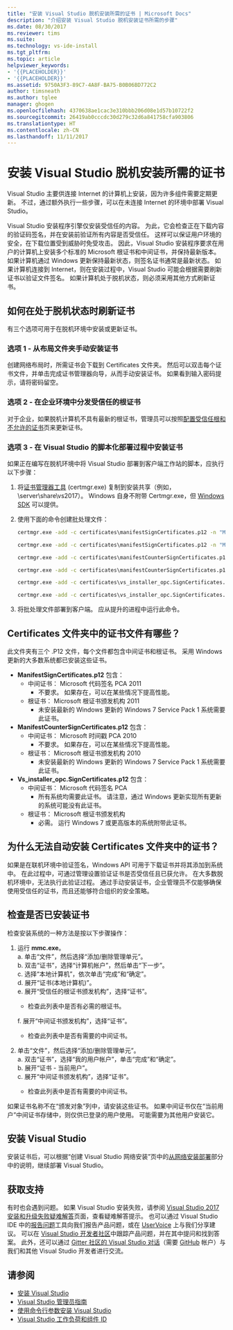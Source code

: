 ```yaml
---
title: "安装 Visual Studio 脱机安装所需的证书 | Microsoft Docs"
description: "介绍安装 Visual Studio 脱机安装证书所需的步骤"
ms.date: 08/30/2017
ms.reviewer: tims
ms.suite: 
ms.technology: vs-ide-install
ms.tgt_pltfrm: 
ms.topic: article
helpviewer_keywords:
- '{{PLACEHOLDER}}'
- '{{PLACEHOLDER}}'
ms.assetid: 9750A3F3-89C7-4A8F-BA75-B0B06BD772C2
author: timsneath
ms.author: tglee
manager: ghogen
ms.openlocfilehash: 4370638ae1cac3e310bbb206d08e1d57b10722f2
ms.sourcegitcommit: 26419ab0cccdc30d279c32d6a841758cfa903806
ms.translationtype: HT
ms.contentlocale: zh-CN
ms.lasthandoff: 11/11/2017
---
```

# <a name="install-certificates-required-for-visual-studio-offline-installation"></a>安装 Visual Studio 脱机安装所需的证书

Visual Studio 主要供连接 Internet 的计算机上安装，因为许多组件需要定期更新。 不过，通过额外执行一些步骤，可以在未连接 Internet 的环境中部署 Visual Studio。

Visual Studio 安装程序引擎仅安装受信任的内容。 为此，它会检查正在下载内容的验证码签名，并在安装前验证所有内容是否受信任。 这样可以保证用户环境的安全，在下载位置受到威胁时免受攻击。 因此，Visual Studio 安装程序要求在用户的计算机上安装多个标准的 Microsoft 根证书和中间证书，并保持最新版本。 如果计算机通过 Windows 更新保持最新状态，则签名证书通常是最新状态。 如果计算机连接到 Internet，则在安装过程中，Visual Studio 可能会根据需要刷新证书以验证文件签名。 如果计算机处于脱机状态，则必须采用其他方式刷新证书。

## <a name="how-to-refresh-certificates-when-offline"></a>如何在处于脱机状态时刷新证书

有三个选项可用于在脱机环境中安装或更新证书。

### <a name="option-1---manually-install-certificates-from-a-layout-folder"></a>选项 1 - 从布局文件夹手动安装证书

创建网络布局时，所需证书会下载到 Certificates 文件夹。 然后可以双击每个证书文件，并单击完成证书管理器向导，从而手动安装证书。 如果看到输入密码提示，请将密码留空。

### <a name="option-2---distribute-trusted-root-certificates-in-an-enterprise-environment"></a>选项 2 - 在企业环境中分发受信任的根证书

对于企业，如果脱机计算机不具有最新的根证书，管理员可以按照[配置受信任根和不允许的证书](https://technet.microsoft.com/library/dn265983.aspx)页来更新证书。

### <a name="option-3---install-certificates-as-part-of-a-scripted-deployment-of-visual-studio"></a>选项 3 - 在 Visual Studio 的脚本化部署过程中安装证书

如果正在编写在脱机环境中将 Visual Studio 部署到客户端工作站的脚本，应执行以下步骤：

1. 将[证书管理器工具](https://msdn.microsoft.com/library/e78byta0.aspx) (certmgr.exe) 复制到安装共享（例如，\\server\share\vs2017）。 Windows 自身不附带 Certmgr.exe，但 [Windows SDK](https://developer.microsoft.com/windows/downloads/windows-10-sdk) 可以提供。

2. 使用下面的命令创建批处理文件：

   ```cmd
   certmgr.exe -add -c certificates\manifestSignCertificates.p12 -n "Microsoft Code Signing PCA 2011" -s -r LocalMachine CA

   certmgr.exe -add -c certificates\manifestSignCertificates.p12 -n "Microsoft Root Certificate Authority" -s -r LocalMachine root

   certmgr.exe -add -c certificates\manifestCounterSignCertificates.p12 -n "Microsoft Time-Stamp PCA 2010" -s -r LocalMachine CA

   certmgr.exe -add -c certificates\manifestCounterSignCertificates.p12 -n "Microsoft Root Certificate Authority" -s -r LocalMachine root

   certmgr.exe -add -c certificates\vs_installer_opc.SignCertificates.p12 -n "Microsoft Code Signing PCA" -s -r LocalMachine CA

   certmgr.exe -add -c certificates\vs_installer_opc.SignCertificates.p12 -n "Microsoft Root Certificate Authority" -s -r LocalMachine root
   ```

3. 将批处理文件部署到客户端。 应从提升的进程中运行此命令。

## <a name="what-are-the-certificates-files-in-the-certificates-folder"></a>Certificates 文件夹中的证书文件有哪些？

此文件夹有三个 .P12 文件，每个文件都包含中间证书和根证书。 采用 Windows 更新的大多数系统都已安装这些证书。

* **ManifestSignCertificates.p12** 包含：
    * 中间证书： Microsoft 代码签名 PCA 2011
        * 不要求。 如果存在，可以在某些情况下提高性能。
    * 根证书： Microsoft 根证书颁发机构 2011
        * 未安装最新的 Windows 更新的 Windows 7 Service Pack 1 系统需要此证书。
* **ManifestCounterSignCertificates.p12** 包含：
    * 中间证书： Microsoft 时间戳 PCA 2010
        * 不要求。 如果存在，可以在某些情况下提高性能。
    * 根证书： Microsoft 根证书颁发机构 2010
        * 未安装最新的 Windows 更新的 Windows 7 Service Pack 1 系统需要此证书。
* **Vs_installer_opc.SignCertificates.p12** 包含：
    * 中间证书： Microsoft 代码签名 PCA
        * 所有系统均需要此证书。 请注意，通过 Windows 更新实现所有更新的系统可能没有此证书。
    * 根证书： Microsoft 根证书颁发机构
        * 必需。 运行 Windows 7 或更高版本的系统附带此证书。

## <a name="why-are-the-certificates-from-the-certificates-folder-not-installed-automatically"></a>为什么无法自动安装 Certificates 文件夹中的证书？

如果是在联机环境中验证签名，Windows API 可用于下载证书并将其添加到系统中。 在此过程中，可通过管理设置验证证书是否受信任且已获允许。 在大多数脱机环境中，无法执行此验证过程。 通过手动安装证书，企业管理员不仅能够确保使用受信任的证书，而且还能够符合组织的安全策略。

## <a name="checking-if-certificates-are-already-installed"></a>检查是否已安装证书

检查安装系统的一种方法是按以下步骤操作：
1. 运行 **mmc.exe**。<br/>
  a. 单击“文件”，然后选择“添加/删除管理单元”。<br/>
  b. 双击“证书”，选择“计算机帐户”，然后单击“下一步”。<br/>
  c. 选择“本地计算机”，依次单击“完成”和“确定”。<br/>
  d. 展开“证书(本地计算机)”。<br/>
  e. 展开“受信任的根证书颁发机构”，选择“证书”。<br/>
    * 检查此列表中是否有必需的根证书。<br/>

   f. 展开“中间证书颁发机构”，选择“证书”。<br/>
    * 检查此列表中是否有需要的中间证书。<br/>

2. 单击“文件”，然后选择“添加/删除管理单元”。<br/>
  a. 双击“证书”，选择“我的用户帐户”，单击“完成”和“确定”。<br/>
  b. 展开“证书 - 当前用户”。<br/>
  c. 展开“中间证书颁发机构”，选择“证书”。<br/>
    * 检查此列表中是否有需要的中间证书。<br/>

如果证书名称不在“颁发对象”列中，请安装这些证书。  如果中间证书仅在“当前用户”中间证书存储中，则仅供已登录的用户使用。 可能需要为其他用户安装它。

## <a name="install-visual-studio"></a>安装 Visual Studio

安装证书后，可以根据“创建 Visual Studio 网络安装”页中的[从网络安装部署](create-a-network-installation-of-visual-studio.md#deploying-from-a-network-installation)部分中的说明，继续部署 Visual Studio。

## <a name="get-support"></a>获取支持
有时也会遇到问题。 如果 Visual Studio 安装失败，请参阅 [Visual Studio 2017 安装和升级失败疑难解答](troubleshooting-installation-issues.md)页面，查看疑难解答提示。 也可以通过 Visual Studio IDE 中的[报告问题](../ide/how-to-report-a-problem-with-visual-studio-2017.md)工具向我们报告产品问题，或在 [UserVoice](https://visualstudio.uservoice.com/forums/121579) 上与我们分享建议。 可以在 [Visual Studio 开发者社区](https://developercommunity.visualstudio.com/)中跟踪产品问题，并在其中提问和找到答案。 此外，还可以通过 [Gitter 社区的 Visual Studio 对话](https://gitter.im/Microsoft/VisualStudio)（需要 [GitHub](https://github.com/) 帐户）与我们和其他 Visual Studio 开发者进行交流。

## <a name="see-also"></a>请参阅
* [安装 Visual Studio](install-visual-studio.md)
* [Visual Studio 管理员指南](visual-studio-administrator-guide.md)
* [使用命令行参数安装 Visual Studio](use-command-line-parameters-to-install-visual-studio.md)
* [Visual Studio 工作负荷和组件 ID](workload-and-component-ids.md)
